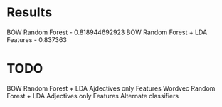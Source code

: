 Results
===============
  BOW Random Forest - 0.818944692923
  BOW Random Forest + LDA Features - 0.837363


TODO
=============
  BOW Random Forest + LDA Ajdectives only Features 
  Wordvec Random Forest + LDA Adjectives only Features
  Alternate classifiers

